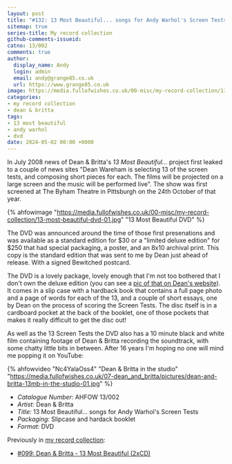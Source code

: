 ```yaml
---
layout: post
title: "#132: 13 Most Beautiful... songs for Andy Warhol's Screen Tests (DVD)"
sitemap: true
series-title: My record collection
github-comments-issueid:
catno: 13/002
comments: true
author:
  display_name: Andy
  login: admin
  email: andy@grange85.co.uk
  url: https://www.grange85.co.uk
image: https://media.fullofwishes.co.uk/00-misc/my-record-collection/13-most-beautiful-dvd-01.jpg
categories:
- my record collection
- dean & britta
tags:
- 13 most beautiful
- andy warhol
- dvd
date: 2024-05-02 00:00 +0000
---
```

In July 2008 news of Dean & Britta's _13 Most Beautiful..._ project first leaked to a couple of news sites "Dean Wareham is selecting 13 of the screen tests, and composing short pieces for each. The films will be projected on a large screen and the music will be performed live". The show was first screened at The Byham Theatre in Pittsburgh on the 24th October of that year.

{% ahfowimage "https://media.fullofwishes.co.uk/00-misc/my-record-collection/13-most-beautiful-dvd-01.jpg" "13 Most Beautiful DVD" %}

The DVD was announced around the time of those first presenations and was available as a standard edition for $30 or a "limited deluxe edition" for $250 that had special packaging, a poster, and an 8x10 archival print. This copy is the standard edition that was sent to me by Dean just ahead of release. With a signed Bewitched postcard.

The DVD is a lovely package, lovely enough that I'm not too bothered that I don't own the deluxe edition (you can see a [pic of that on Dean's website](https://deanwareham.com/product/266960)). It comes in a slip case with a hardback book that contains a full page photo and a page of words for each of the 13, and a couple of short essays, one by Dean on the process of scoring the Screen Tests. The disc itself is in a cardboard pocket at the back of the booklet, one of those pockets that makes it really difficult to get the disc out!

As well as the 13 Screen Tests the DVD also has a 10 minute black and white film containing footage of Dean & Britta recording the soundtrack, with some chatty little bits in between. After 16 years I'm hoping no one will mind me popping it on YouTube:

{% ahfowvideo "Nc4YalaOss4" "Dean & Britta in the studio" "https://media.fullofwishes.co.uk/07-dean_and_britta/pictures/dean-and-britta-13mb-in-the-studio-01.jpg" %}

  - *Catalogue Number:* AHFOW 13/002
  - *Artist:* Dean & Britta
  - *Title:* 13 Most Beautiful... songs for Andy Warhol's Screen Tests
  - *Packaging:* Slipcase and hardack booklet
  - *Format:* DVD

  Previously in [my record collection](/category/my-record-collection):
   - [#099: Dean & Britta - 13 Most Beautiful (2xCD)](/2024/01/08/my-record-collection-099-dean-britta-13-most-beautiful-2xcd/)
